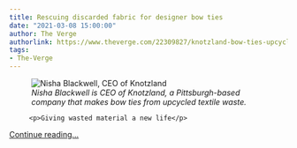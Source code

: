 ```yaml
---
title: Rescuing discarded fabric for designer bow ties
date: "2021-03-08 15:00:00"
author: The Verge
authorlink: https://www.theverge.com/22309827/knotzland-bow-ties-upcycling
tags:
- The-Verge
---
```

<figure>
      <img alt="Nisha Blackwell, CEO of Knotzland" src="https://cdn.vox-cdn.com/thumbor/FCGPmJmzZ8uutGVIS2vwxo64QYk=/0x1:2040x1361/1310x873/cdn.vox-cdn.com/uploads/chorus_image/image/68918765/shyoung_210218_4417_0018.0.jpg" />
        <figcaption><em>Nisha Blackwell is CEO of Knotzland, a Pittsburgh-based company that makes bow ties from upcycled textile waste.</em></figcaption>
    </figure>


  		 <p>Giving wasted material a new life</p>
  <p>
    <a href="https://www.theverge.com/22309827/knotzland-bow-ties-upcycling">Continue reading&hellip;</a>
  </p>